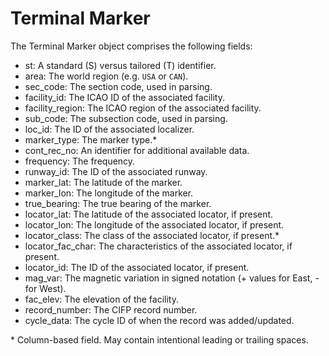 # Terminal Marker

The Terminal Marker object comprises the following fields:

- st: A standard (S) versus tailored (T) identifier.
- area: The world region (e.g. `USA` or `CAN`).
- sec_code: The section code, used in parsing.
- facility_id: The ICAO ID of the associated facility.
- facility_region: The ICAO region of the associated facility.
- sub_code: The subsection code, used in parsing.
- loc_id: The ID of the associated localizer.
- marker_type: The marker type.\*
- cont_rec_no: An identifier for additional available data.
- frequency: The frequency.
- runway_id: The ID of the associated runway.
- marker_lat: The latitude of the marker.
- marker_lon: The longitude of the marker.
- true_bearing: The true bearing of the marker.
- locator_lat: The latitude of the associated locator, if present.
- locator_lon: The longitude of the associated locator, if present.
- locator_class: The class of the associated locator, if present.\*
- locator_fac_char: The characteristics of the associated locator, if present.
- locator_id: The ID of the associated locator, if present.
- mag_var: The magnetic variation in signed notation (+ values for East, - for West).
- fac_elev: The elevation of the facility.
- record_number: The CIFP record number.
- cycle_data: The cycle ID of when the record was added/updated.

\* Column-based field. May contain intentional leading or trailing spaces.
